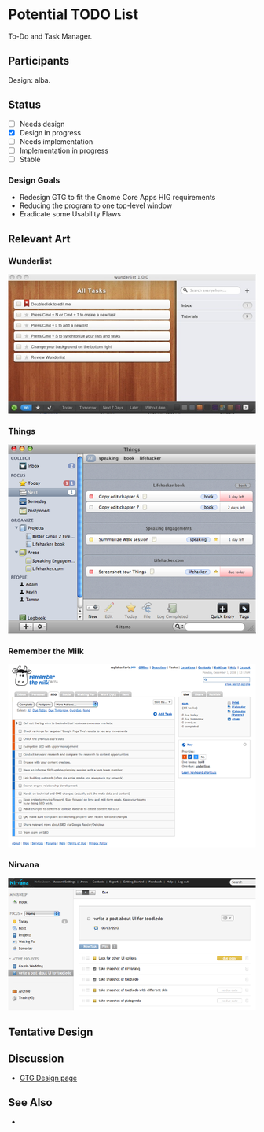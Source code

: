 # Potential TODO List

To-Do and Task Manager.

## Participants

Design: alba.

## Status

- [ ] Needs design
- [x] Design in progress
- [ ] Needs implementation
- [ ] Implementation in progress
- [ ] Stable

### Design Goals

- Redesign GTG to fit the Gnome Core Apps HIG requirements
- Reducing the program to one top-level window
- Eradicate some Usability Flaws

## Relevant Art

### Wunderlist

![Screenshot of Wunderlist](potential_todo_list_wunderlist.jpg)

### Things

![Screenshot of Things](potential_todo_list_things.png)

### Remember the Milk

![Screenshot of Remember the Milk](potential_todo_list_remember_the_milk.png)

### Nirvana

![Screenshot of Nirvana](potential_todo_list_nirvana.png)

## Tentative Design

## Discussion

- [GTG Design page](design)

## See Also

- 

